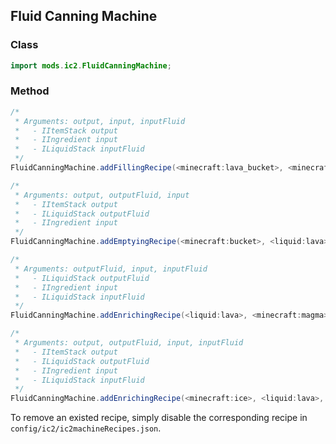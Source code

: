 ## Fluid Canning Machine

### Class

```java
import mods.ic2.FluidCanningMachine;
```

### Method

```java
/*
 * Arguments: output, input, inputFluid
 *   - IItemStack output
 *   - IIngredient input
 *   - ILiquidStack inputFluid
 */
FluidCanningMachine.addFillingRecipe(<minecraft:lava_bucket>, <minecraft:bucket>, <liquid:lava>);
```

```java
/*
 * Arguments: output, outputFluid, input
 *   - IItemStack output
 *   - ILiquidStack outputFluid
 *   - IIngredient input
 */
FluidCanningMachine.addEmptyingRecipe(<minecraft:bucket>, <liquid:lava>, <minecraft:lava_bucket>);
```

```java
/*
 * Arguments: outputFluid, input, inputFluid
 *   - ILiquidStack outputFluid
 *   - IIngredient input
 *   - ILiquidStack inputFluid
 */
FluidCanningMachine.addEnrichingRecipe(<liquid:lava>, <minecraft:magma>, <liquid:water>);
```

```java
/*
 * Arguments: output, outputFluid, input, inputFluid
 *   - IItemStack output
 *   - ILiquidStack outputFluid
 *   - IIngredient input
 *   - ILiquidStack inputFluid
 */
FluidCanningMachine.addEnrichingRecipe(<minecraft:ice>, <liquid:lava>, <minecraft:magma>, <liquid:water>);
```

To remove an existed recipe, simply disable the corresponding recipe in `config/ic2/ic2machineRecipes.json`.